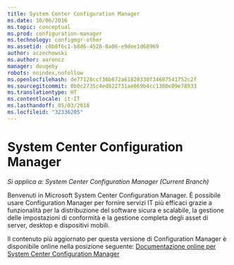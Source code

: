 ```yaml
---
title: System Center Configuration Manager
ms.date: 10/06/2016
ms.topic: conceptual
ms.prod: configuration-manager
ms.technology: configmgr-other
ms.assetid: c8b8f6c1-b8d6-4528-8a06-e9dee1d68969
author: aczechowski
ms.author: aaroncz
manager: dougeby
robots: noindex,nofollow
ms.openlocfilehash: de77128ccf36b672a61828330f34687541752c2f
ms.sourcegitcommit: 0b0c2735c4ed822731ae069b4cc1380e89e78933
ms.translationtype: HT
ms.contentlocale: it-IT
ms.lasthandoff: 05/03/2018
ms.locfileid: "32336205"
---
```

# <a name="system-center-configuration-manager"></a>System Center Configuration Manager

*Si applica a: System Center Configuration Manager (Current Branch)*

Benvenuti in Microsoft System Center Configuration Manager. È possibile usare Configuration Manager per fornire servizi IT più efficaci grazie a funzionalità per la distribuzione del software sicura e scalabile, la gestione delle impostazioni di conformità e la gestione completa degli asset di server, desktop e dispositivi mobili.  

 Il contenuto più aggiornato per questa versione di Configuration Manager è disponibile online nella posizione seguente: [Documentazione online per System Center Configuration Manager](https://go.microsoft.com/fwlink/?LinkID=533344)
